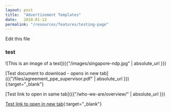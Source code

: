 ```yaml
---
layout: post
title:  "Advertisement Templates"
date:   2018-01-12
permalink: "/resources/features/testing-page"
---
```


Edit this file

### test

![This is an image of a test]({{"/images/singapore-ndp.jpg" | absolute_url }})

[Test document to download - opens in new tab]({{"/files/agreement_ppe_supervisor.pdf" | absolute_url }}){:target="_blank"}

[Test link to open in same tab]({{"/who-we-are/overview/" | absolute_url }})

[Test link to open in new tab]({{"https://www.google.com/"}}){:target="_blank"}

